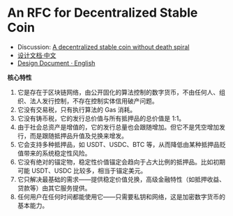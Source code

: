 # An RFC for Decentralized Stable Coin

* Discussion: [A decentralized stable coin without death spiral](https://github.com/StableCoinDAO/rfc/issues/1)
* [设计文档·中文](./rfc_zh.md)
* [Design Document · English](./rfc_en.md)

**核心特性**
1. 它是存在于区块链网络，由公开固化的算法控制的数字货币，不由任何人、组织、法人发行控制，不存在控制实体信用破产问题。
2. 它没有交易税，只有执行算法的 Gas 消耗。
3. 它没有铸币税，它的发行总价值与所有抵押品的总价值是 1:1。
4. 由于社会总资产是增值的，它的发行总量也会跟随增加。但它不是凭空增加发行，而是跟随抵押品升值及兑换来增发。
5. 它会支持多种抵押品，如 USDT、USDC、BTC 等，从而降低由某种抵押品贬值带来的系统稳定性风险。
6. 它没有绝对的锚定物，稳定性价值锚定会趋向于占大比例的抵押品。比如初期可能 USDT、USDC 比较多，相当于锚定美元。
7. 它只解决最基础的需求——提供稳定价值兑换，高级金融特性（如抵押收益、贷款等）由其它服务提供。
8. 任何用户在任何时间都能使用它——只需要私钥和网络，这是加密数字货币的基本能力。
